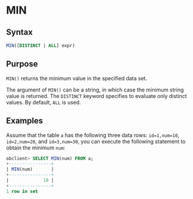 # MIN

## Syntax

```sql
MIN([DISTINCT | ALL] expr)
```

## Purpose

`MIN()` returns the minimum value in the specified data set.

The argument of `MIN()` can be a string, in which case the minimum string value is returned. The `DISTINCT` keyword specifies to evaluate only distinct values. By default, `ALL` is used.

## Examples

Assume that the table `a` has the following three data rows: `id=1,num=10`, `id=2,num=20`, and `id=3,num=30`, you can execute the following statement to obtain the minimum `num`:

```sql
obclient> SELECT MIN(num) FROM a;
+----------------+
| MIN(num)       |
+----------------+
|             10 |
+----------------+
1 row in set
```
